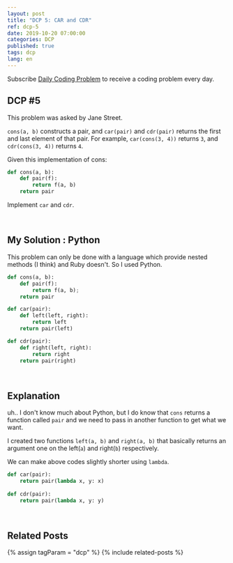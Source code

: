 ```yaml
---
layout: post
title: "DCP 5: CAR and CDR"
ref: dcp-5
date: 2019-10-20 07:00:00
categories: DCP
published: true
tags: dcp
lang: en
---
```


Subscribe [Daily Coding Problem](https://www.dailycodingproblem.com) to receive a coding problem every day. 

## **DCP #5** <a id="dcp5"></a>
This problem was asked by Jane Street.

`cons(a, b)` constructs a pair, and `car(pair)` and `cdr(pair)` returns the first and last element of that pair. For example, `car(cons(3, 4))` returns `3`, and `cdr(cons(3, 4))` returns `4`.

Given this implementation of cons:

```python
def cons(a, b):
    def pair(f):
        return f(a, b)
    return pair
```
Implement `car` and `cdr`.

<br>

## **My Solution : Python**
This problem can only be done with a language which provide nested methods (I think) and Ruby doesn't. So I used Python.

```python
def cons(a, b):
    def pair(f):
        return f(a, b);
    return pair

def car(pair):
    def left(left, right):
        return left
    return pair(left)

def cdr(pair):
    def right(left, right):
        return right
    return pair(right)
```

<br>

## **Explanation**

uh.. I don't know much about Python, but I do know that `cons` returns a function called `pair` and we need to pass in another function to get what we want.

I created two functions `left(a, b)` and `right(a, b)` that basically returns an argument one on the left(`a`) and right(`b`) respectively.

We can make above codes slightly shorter using `lambda`.

```python
def car(pair):
    return pair(lambda x, y: x)
    
def cdr(pair):
    return pair(lambda x, y: y)
```
<br>

## **Related Posts**
{% assign tagParam = "dcp" %}
{% include related-posts %}
